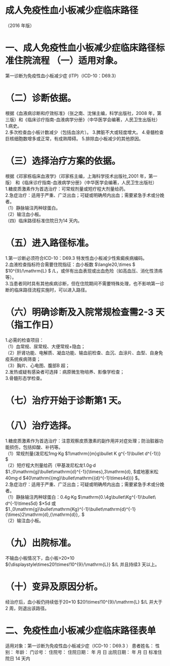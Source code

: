 # 成人免疫性血小板减少症临床路径  
（2016 年版）  
# 一、成人免疫性血小板减少症临床路径标准住院流程 （一）适用对象。  
第一诊断为免疫性血小板减少症 (ITP)（ICD-10：D69.3）  
# （二）诊断依据。  
根据《血液病诊断和疗效标准》（张之南、沈悌主编，科学出版社，2008 年，第三版）和《临床诊疗指南-血液病学分册》（中华医学会编著，人民卫生出版社）  
1.病史。  
2.多次检查血小板计数减少（包括血涂片）。 3.脾脏不大或轻度增大。 4.骨髓检查巨核细胞数增多或正常，有成熟障碍。 5.排除血小板减少的其他原因。  
# （三）选择治疗方案的依据。  
根据《邓家栋临床血液学》（邓家栋主编，上海科学技术出版社,2001 年，第一版） 和《临床诊疗指南-血液病学分册》（中华医学会编著，人民卫生出版社）  
1.糖皮质激素作为首选治疗：可常规剂量或短疗程大剂量给药。  
2.急症治疗：适用于严重、广泛出血；可疑或明确颅内出血；需要紧急手术或分娩者。  
（1）静脉输注丙种球蛋白。  
（2）输注血小板。  
（四）临床路径标准住院日为14 天内。  
# （五）进入路径标准。  
1.第一诊断必须符合ICD-10：D69.3 特发性血小板减少性紫癜疾病编码。  
2.血液检查指标符合需要住院指征：血小板数 $\langle20\,\times $ $10^{9}/\mathrm{L} $ /L，或伴有出血表现或出血危险（如高血压、消化性溃疡 等）。  
3.当患者同时具有其他疾病诊断，但在住院期间不需要特殊处理，也不影响第一诊断的临床路径流程实施时，可以进入路径。  
# （六）明确诊断及入院常规检查需2-3 天（指工作日）  
1.必需的检查项目：  
（1）血常规、尿常规、大便常规+隐血；  
（2）肝肾功能、电解质、凝血功能、输血前检查、血沉、血涂片、血型、自身免疫系统疾病筛查；  
（3）胸片、心电图、腹部B 超；  
2.发热或疑有感染者可选择：病原微生物培养、影像学检查；  
3.骨髓形态学检查。  
# （七）治疗开始于诊断第1 天。  
# （八）治疗选择。  
1.糖皮质激素作为首选治疗：注意观察皮质激素的副作用并对症处理；防治脏器功能损伤，包括抑酸、补钙等。  
（1）常规剂量(泼尼松1mg·Kg $1\mathrm{{m}g\bullet K g^{-1}\bullet d^{-1})} $  
（2）短疗程大剂量给药（甲基泼尼松龙1.0g·d $1.\;0\mathrm{g}\bullet\mathrm{d}^{-1}{\times}\,3\mathrm{d}, $或地塞米松40mg·d $40\mathrm{{mg}\bullet\mathrm{{d}^{-1}\times4d})} $。  
2.急症治疗：适用于严重、广泛出血；可疑或明确颅内出血；需要紧急手术或分娩者。  
（1）静脉输注丙种球蛋白：0.4g·Kg $\mathrm{0.\4g\bullet\Kg^{-1}\bullet\ d^{-1}\times5d} $×5d 或 $1.\,0\mathrm{g}\bullet\mathrm{Kg}^{-1}\bullet\mathrm{d}^{-1}{\times}2\mathrm{d}\,{\mathrm{d}}\,. $  
（2）输注血小板。  
# （九）出院标准。  
不输血小板情况下，血小板>20×10 ${\displaystyle\times20\!\times\!10^{9}/\mathrm{L}} $/L 并且持续3 天以上。  
# （十）变异及原因分析。  
经治疗后，血小板仍持续低于20×10 $20\!\times\!10^{9}/\mathrm{L} $/L 并大于2 周，则退出该路径。  
# 二、免疫性血小板减少症临床路径表单  
适用对象：第一诊断为免疫性血小板减少症（ICD-10：D69.3 ） 患者姓名：   性别：   年龄：    门诊号：  住院号：         住院日期：     年  月  日   出院日期：     年  月  日  标准住院日 14 天内  
